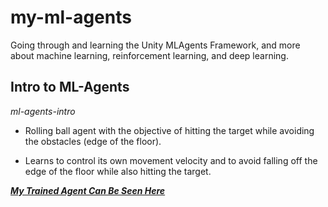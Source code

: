 # my-ml-agents

Going through and learning the Unity MLAgents Framework, and more about machine learning, reinforcement learning, and deep learning.

## Intro to ML-Agents

*ml-agents-intro*

* Rolling ball agent with the objective of hitting the target while avoiding the obstacles (edge of the floor).

* Learns to control its own movement velocity and to avoid falling off the edge of the floor while also hitting the target.

[***My Trained Agent Can Be Seen Here***](https://play.unity.com/mg/other/webgl-builds-187355)
